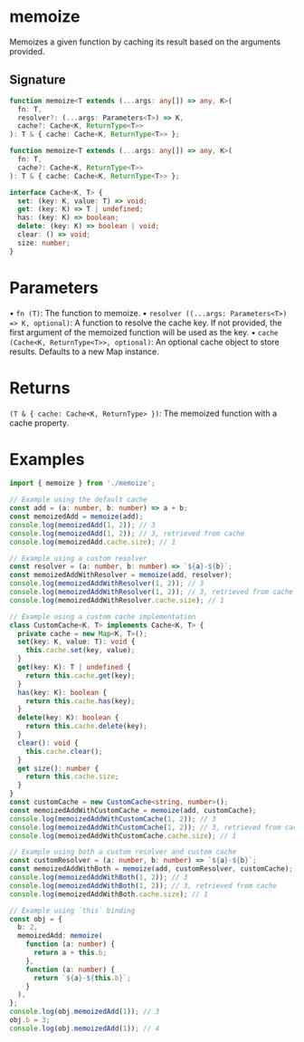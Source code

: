 # memoize

Memoizes a given function by caching its result based on the arguments provided.

## Signature

```typescript
function memoize<T extends (...args: any[]) => any, K>(
  fn: T,
  resolver?: (...args: Parameters<T>) => K,
  cache?: Cache<K, ReturnType<T>>
): T & { cache: Cache<K, ReturnType<T>> };

function memoize<T extends (...args: any[]) => any, K>(
  fn: T,
  cache?: Cache<K, ReturnType<T>>
): T & { cache: Cache<K, ReturnType<T>> };

interface Cache<K, T> {
  set: (key: K, value: T) => void;
  get: (key: K) => T | undefined;
  has: (key: K) => boolean;
  delete: (key: K) => boolean | void;
  clear: () => void;
  size: number;
}
```

# Parameters

• `fn (T)`: The function to memoize.
• `resolver ((...args: Parameters<T>) => K, optional)`: A function to resolve the cache key. If not provided, the first argument of the memoized function will be used as the key.
• `cache (Cache<K, ReturnType<T>>, optional)`: An optional cache object to store results. Defaults to a new Map instance.

# Returns

`(T & { cache: Cache<K, ReturnType> })`: The memoized function with a cache property.

# Examples

```typescript
import { memoize } from './memoize';

// Example using the default cache
const add = (a: number, b: number) => a + b;
const memoizedAdd = memoize(add);
console.log(memoizedAdd(1, 2)); // 3
console.log(memoizedAdd(1, 2)); // 3, retrieved from cache
console.log(memoizedAdd.cache.size); // 1

// Example using a custom resolver
const resolver = (a: number, b: number) => `${a}-${b}`;
const memoizedAddWithResolver = memoize(add, resolver);
console.log(memoizedAddWithResolver(1, 2)); // 3
console.log(memoizedAddWithResolver(1, 2)); // 3, retrieved from cache
console.log(memoizedAddWithResolver.cache.size); // 1

// Example using a custom cache implementation
class CustomCache<K, T> implements Cache<K, T> {
  private cache = new Map<K, T>();
  set(key: K, value: T): void {
    this.cache.set(key, value);
  }
  get(key: K): T | undefined {
    return this.cache.get(key);
  }
  has(key: K): boolean {
    return this.cache.has(key);
  }
  delete(key: K): boolean {
    return this.cache.delete(key);
  }
  clear(): void {
    this.cache.clear();
  }
  get size(): number {
    return this.cache.size;
  }
}
const customCache = new CustomCache<string, number>();
const memoizedAddWithCustomCache = memoize(add, customCache);
console.log(memoizedAddWithCustomCache(1, 2)); // 3
console.log(memoizedAddWithCustomCache(1, 2)); // 3, retrieved from cache
console.log(memoizedAddWithCustomCache.cache.size); // 1

// Example using both a custom resolver and custom cache
const customResolver = (a: number, b: number) => `${a}-${b}`;
const memoizedAddWithBoth = memoize(add, customResolver, customCache);
console.log(memoizedAddWithBoth(1, 2)); // 3
console.log(memoizedAddWithBoth(1, 2)); // 3, retrieved from cache
console.log(memoizedAddWithBoth.cache.size); // 1

// Example using `this` binding
const obj = {
  b: 2,
  memoizedAdd: memoize(
    function (a: number) {
      return a + this.b;
    },
    function (a: number) {
      return `${a}-${this.b}`;
    }
  ),
};
console.log(obj.memoizedAdd(1)); // 3
obj.b = 3;
console.log(obj.memoizedAdd(1)); // 4
```
